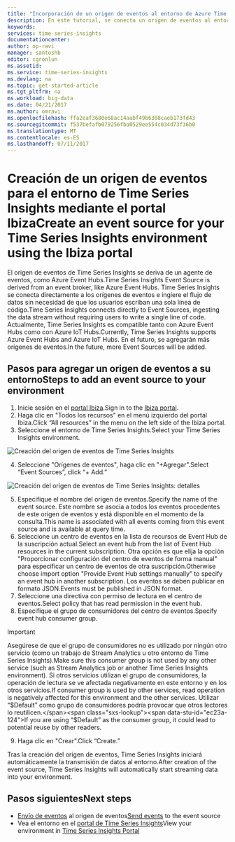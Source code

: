 ```yaml
---
title: "Incorporación de un origen de eventos al entorno de Azure Time Series Insights | Microsoft Docs"
description: En este tutorial, se conecta un origen de eventos al entorno de Time Series Insights
keywords: 
services: time-series-insights
documentationcenter: 
author: op-ravi
manager: santoshb
editor: cgronlun
ms.assetid: 
ms.service: time-series-insights
ms.devlang: na
ms.topic: get-started-article
ms.tgt_pltfrm: na
ms.workload: big-data
ms.date: 04/21/2017
ms.author: omravi
ms.openlocfilehash: ffa2eaf3680e68ac14aabf49b6308caeb173fd43
ms.sourcegitcommit: f537befafb079256fba0529ee554c034d73f36b0
ms.translationtype: MT
ms.contentlocale: es-ES
ms.lasthandoff: 07/11/2017
---
```

# <a name="create-an-event-source-for-your-time-series-insights-environment-using-the-ibiza-portal"></a><span data-ttu-id="ec23a-103">Creación de un origen de eventos para el entorno de Time Series Insights mediante el portal Ibiza</span><span class="sxs-lookup"><span data-stu-id="ec23a-103">Create an event source for your Time Series Insights environment using the Ibiza portal</span></span>

<span data-ttu-id="ec23a-104">El origen de eventos de Time Series Insights se deriva de un agente de eventos, como Azure Event Hubs.</span><span class="sxs-lookup"><span data-stu-id="ec23a-104">Time Series Insights Event Source is derived from an event broker, like Azure Event Hubs.</span></span> <span data-ttu-id="ec23a-105">Time Series Insights se conecta directamente a los orígenes de eventos e ingiere el flujo de datos sin necesidad de que los usuarios escriban una sola línea de código.</span><span class="sxs-lookup"><span data-stu-id="ec23a-105">Time Series Insights connects directly to Event Sources, ingesting the data stream without requiring users to write a single line of code.</span></span> <span data-ttu-id="ec23a-106">Actualmente, Time Series Insights es compatible tanto con Azure Event Hubs como con Azure IoT Hubs.</span><span class="sxs-lookup"><span data-stu-id="ec23a-106">Currently, Time Series Insights supports Azure Event Hubs and Azure IoT Hubs.</span></span> <span data-ttu-id="ec23a-107">En el futuro, se agregarán más orígenes de eventos.</span><span class="sxs-lookup"><span data-stu-id="ec23a-107">In the future, more Event Sources will be added.</span></span>

## <a name="steps-to-add-an-event-source-to-your-environment"></a><span data-ttu-id="ec23a-108">Pasos para agregar un origen de eventos a su entorno</span><span class="sxs-lookup"><span data-stu-id="ec23a-108">Steps to add an event source to your environment</span></span>

1.  <span data-ttu-id="ec23a-109">Inicie sesión en el [portal Ibiza](https://portal.azure.com).</span><span class="sxs-lookup"><span data-stu-id="ec23a-109">Sign in to the [Ibiza portal](https://portal.azure.com).</span></span>
2.  <span data-ttu-id="ec23a-110">Haga clic en "Todos los recursos" en el menú izquierdo del portal Ibiza.</span><span class="sxs-lookup"><span data-stu-id="ec23a-110">Click “All resources” in the menu on the left side of the Ibiza portal.</span></span>
3.  <span data-ttu-id="ec23a-111">Seleccione el entorno de Time Series Insights.</span><span class="sxs-lookup"><span data-stu-id="ec23a-111">Select your Time Series Insights environment.</span></span>

  ![Creación del origen de eventos de Time Series Insights](media/add-event-source/getstarted-create-event-source-1.png)

4.  <span data-ttu-id="ec23a-113">Seleccione "Orígenes de eventos", haga clic en "+Agregar".</span><span class="sxs-lookup"><span data-stu-id="ec23a-113">Select “Event Sources”, click “+ Add.”</span></span>

  ![Creación del origen de eventos de Time Series Insights: detalles](media/add-event-source/getstarted-create-event-source-2.png)

5.  <span data-ttu-id="ec23a-115">Especifique el nombre del origen de eventos.</span><span class="sxs-lookup"><span data-stu-id="ec23a-115">Specify the name of the event source.</span></span> <span data-ttu-id="ec23a-116">Este nombre se asocia a todos los eventos procedentes de este origen de eventos y está disponible en el momento de la consulta.</span><span class="sxs-lookup"><span data-stu-id="ec23a-116">This name is associated with all events coming from this event source and is available at query time.</span></span>
6.  <span data-ttu-id="ec23a-117">Seleccione un centro de eventos en la lista de recursos de Event Hub de la suscripción actual.</span><span class="sxs-lookup"><span data-stu-id="ec23a-117">Select an event hub from the list of Event Hub resources in the current subscription.</span></span> <span data-ttu-id="ec23a-118">Otra opción es que elija la opción "Proporcionar configuración del centro de eventos de forma manual" para especificar un centro de eventos de otra suscripción.</span><span class="sxs-lookup"><span data-stu-id="ec23a-118">Otherwise choose import option "Provide Event Hub settings manually” to specify an event hub in another subscription.</span></span> <span data-ttu-id="ec23a-119">Los eventos se deben publicar en formato JSON.</span><span class="sxs-lookup"><span data-stu-id="ec23a-119">Events must be published in JSON format.</span></span>
7.  <span data-ttu-id="ec23a-120">Seleccione una directiva con permiso de lectura en el centro de eventos.</span><span class="sxs-lookup"><span data-stu-id="ec23a-120">Select policy that has read permission in the event hub.</span></span>
8.  <span data-ttu-id="ec23a-121">Especifique el grupo de consumidores del centro de eventos.</span><span class="sxs-lookup"><span data-stu-id="ec23a-121">Specify event hub consumer group.</span></span>

  > [!IMPORTANT]
  > <span data-ttu-id="ec23a-122">Asegúrese de que el grupo de consumidores no es utilizado por ningún otro servicio (como un trabajo de Stream Analytics u otro entorno de Time Series Insights).</span><span class="sxs-lookup"><span data-stu-id="ec23a-122">Make sure this consumer group is not used by any other service (such as Stream Analytics job or another Time Series Insights environment).</span></span> <span data-ttu-id="ec23a-123">Si otros servicios utilizan el grupo de consumidores, la operación de lectura se ve afectada negativamente en este entorno y en los otros servicios.</span><span class="sxs-lookup"><span data-stu-id="ec23a-123">If consumer group is used by other services, read operation is negatively affected for this environment and the other services.</span></span> <span data-ttu-id="ec23a-124">Utilizar “$Default” como grupo de consumidores podría provocar que otros lectores lo reutilicen.</span><span class="sxs-lookup"><span data-stu-id="ec23a-124">If you are using “$Default” as the consumer group, it could lead to potential reuse by other readers.</span></span>

9.  <span data-ttu-id="ec23a-125">Haga clic en "Crear".</span><span class="sxs-lookup"><span data-stu-id="ec23a-125">Click “Create.”</span></span>

<span data-ttu-id="ec23a-126">Tras la creación del origen de eventos, Time Series Insights iniciará automáticamente la transmisión de datos al entorno.</span><span class="sxs-lookup"><span data-stu-id="ec23a-126">After creation of the event source, Time Series Insights will automatically start streaming data into your environment.</span></span>

## <a name="next-steps"></a><span data-ttu-id="ec23a-127">Pasos siguientes</span><span class="sxs-lookup"><span data-stu-id="ec23a-127">Next steps</span></span>

* <span data-ttu-id="ec23a-128">[Envío de eventos](time-series-insights-send-events.md) al origen de eventos</span><span class="sxs-lookup"><span data-stu-id="ec23a-128">[Send events](time-series-insights-send-events.md) to the event source</span></span>
* <span data-ttu-id="ec23a-129">Vea el entorno en el [portal de Time Series Insights](https://insights.timeseries.azure.com)</span><span class="sxs-lookup"><span data-stu-id="ec23a-129">View your environment in [Time Series Insights Portal](https://insights.timeseries.azure.com)</span></span>
